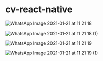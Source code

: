 # cv-react-native
![WhatsApp Image 2021-01-21 at 11 21 18](https://user-images.githubusercontent.com/57297505/105363545-ebae5100-5bda-11eb-8c57-bac258097137.jpeg)



![WhatsApp Image 2021-01-21 at 11 21 18 (1)](https://user-images.githubusercontent.com/57297505/105363543-eb15ba80-5bda-11eb-88da-bad4276d3dba.jpeg)



![WhatsApp Image 2021-01-21 at 11 21 19](https://user-images.githubusercontent.com/57297505/105363542-eb15ba80-5bda-11eb-91ae-8f928375afa1.jpeg)



![WhatsApp Image 2021-01-21 at 11 21 19 (1)](https://user-images.githubusercontent.com/57297505/105363538-e9e48d80-5bda-11eb-92d7-5648138ef22d.jpeg)






